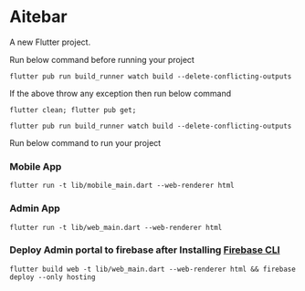 # Aitebar

A new Flutter project.

Run below command before running your project
```
flutter pub run build_runner watch build --delete-conflicting-outputs
```

If the above throw any exception then run below command

```
flutter clean; flutter pub get;
```

```
flutter pub run build_runner watch build --delete-conflicting-outputs
```

Run below command to run your project

###  Mobile App
```
flutter run -t lib/mobile_main.dart --web-renderer html
```
### Admin App
```
flutter run -t lib/web_main.dart --web-renderer html
```
### Deploy Admin portal to firebase after Installing [Firebase CLI](https://firebase.google.com/docs/cli?authuser=0&hl=en#install_the_firebase_cli)
```
flutter build web -t lib/web_main.dart --web-renderer html && firebase deploy --only hosting
```